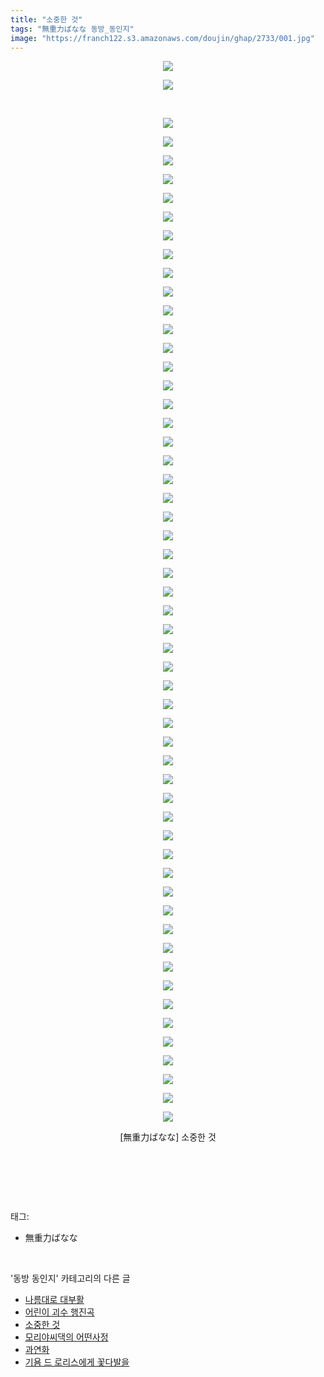 ```yaml
---
title: "소중한 것"
tags: "無重力ばなな 동방_동인지"
image: "https://franch122.s3.amazonaws.com/doujin/ghap/2733/001.jpg"
---
```

<div class="article">
<p style="text-align: center; clear: none; float: none;"><img src="{{ site.imgserver4 }}/ghap/2733/001.jpg"/></p>
<p style="text-align: center; clear: none; float: none;"><img src="{{ site.imgserver4 }}/ghap/2733/002.jpg"/></p>
<p style="text-align: center; clear: none; float: none;"><br/></p>
<p style="text-align: center; clear: none; float: none;"></p>
<p style="text-align: center; clear: none; float: none;"><img src="{{ site.imgserver4 }}/ghap/2733/003.jpg"/></p>
<p style="text-align: center; clear: none; float: none;"><img src="{{ site.imgserver4 }}/ghap/2733/004.jpg"/></p>
<p style="text-align: center; clear: none; float: none;"><img src="{{ site.imgserver4 }}/ghap/2733/005.jpg"/></p>
<p style="text-align: center; clear: none; float: none;"><img src="{{ site.imgserver4 }}/ghap/2733/006.jpg"/></p>
<p style="text-align: center; clear: none; float: none;"><img src="{{ site.imgserver4 }}/ghap/2733/007.jpg"/></p>
<p style="text-align: center; clear: none; float: none;"><img src="{{ site.imgserver4 }}/ghap/2733/008.jpg"/></p>
<p style="text-align: center; clear: none; float: none;"><img src="{{ site.imgserver4 }}/ghap/2733/009.jpg"/></p>
<p style="text-align: center; clear: none; float: none;"><img src="{{ site.imgserver4 }}/ghap/2733/010.jpg"/></p>
<p style="text-align: center; clear: none; float: none;"><img src="{{ site.imgserver4 }}/ghap/2733/011.jpg"/></p>
<p style="text-align: center; clear: none; float: none;"><img src="{{ site.imgserver4 }}/ghap/2733/012.jpg"/></p>
<p style="text-align: center; clear: none; float: none;"><img src="{{ site.imgserver4 }}/ghap/2733/013.jpg"/></p>
<p style="text-align: center; clear: none; float: none;"><img src="{{ site.imgserver4 }}/ghap/2733/014.jpg"/></p>
<p style="text-align: center; clear: none; float: none;"><img src="{{ site.imgserver4 }}/ghap/2733/015.jpg"/></p>
<p style="text-align: center; clear: none; float: none;"><img src="{{ site.imgserver4 }}/ghap/2733/016.jpg"/></p>
<p style="text-align: center; clear: none; float: none;"><img src="{{ site.imgserver4 }}/ghap/2733/017.jpg"/></p>
<p style="text-align: center; clear: none; float: none;"><img src="{{ site.imgserver4 }}/ghap/2733/018.jpg"/></p>
<p style="text-align: center; clear: none; float: none;"><img src="{{ site.imgserver4 }}/ghap/2733/019.jpg"/></p>
<p style="text-align: center; clear: none; float: none;"><img src="{{ site.imgserver4 }}/ghap/2733/020.jpg"/></p>
<p style="text-align: center; clear: none; float: none;"><img src="{{ site.imgserver4 }}/ghap/2733/021.jpg"/></p>
<p style="text-align: center; clear: none; float: none;"><img src="{{ site.imgserver4 }}/ghap/2733/022.jpg"/></p>
<p style="text-align: center; clear: none; float: none;"><img src="{{ site.imgserver4 }}/ghap/2733/023.jpg"/></p>
<p style="text-align: center; clear: none; float: none;"><img src="{{ site.imgserver4 }}/ghap/2733/024.jpg"/></p>
<p style="text-align: center; clear: none; float: none;"><img src="{{ site.imgserver4 }}/ghap/2733/025.jpg"/></p>
<p style="text-align: center; clear: none; float: none;"><img src="{{ site.imgserver4 }}/ghap/2733/026.jpg"/></p>
<p style="text-align: center; clear: none; float: none;"><img src="{{ site.imgserver4 }}/ghap/2733/027.jpg"/></p>
<p style="text-align: center; clear: none; float: none;"><img src="{{ site.imgserver4 }}/ghap/2733/028.jpg"/></p>
<p style="text-align: center; clear: none; float: none;"><img src="{{ site.imgserver4 }}/ghap/2733/029.jpg"/></p>
<p style="text-align: center; clear: none; float: none;"><img src="{{ site.imgserver4 }}/ghap/2733/030.jpg"/></p>
<p style="text-align: center; clear: none; float: none;"><img src="{{ site.imgserver4 }}/ghap/2733/031.jpg"/></p>
<p style="text-align: center; clear: none; float: none;"><img src="{{ site.imgserver4 }}/ghap/2733/032.jpg"/></p>
<p style="text-align: center; clear: none; float: none;"><img src="{{ site.imgserver4 }}/ghap/2733/033.jpg"/></p>
<p style="text-align: center; clear: none; float: none;"><img src="{{ site.imgserver4 }}/ghap/2733/034.jpg"/></p>
<p style="text-align: center; clear: none; float: none;"><img src="{{ site.imgserver4 }}/ghap/2733/035.jpg"/></p>
<p style="text-align: center; clear: none; float: none;"><img src="{{ site.imgserver4 }}/ghap/2733/036.jpg"/></p>
<p style="text-align: center; clear: none; float: none;"><img src="{{ site.imgserver4 }}/ghap/2733/037.jpg"/></p>
<p style="text-align: center; clear: none; float: none;"><img src="{{ site.imgserver4 }}/ghap/2733/038.jpg"/></p>
<p style="text-align: center; clear: none; float: none;"><img src="{{ site.imgserver4 }}/ghap/2733/039.jpg"/></p>
<p style="text-align: center; clear: none; float: none;"><img src="{{ site.imgserver4 }}/ghap/2733/040.jpg"/></p>
<p style="text-align: center; clear: none; float: none;"><img src="{{ site.imgserver4 }}/ghap/2733/041.jpg"/></p>
<p style="text-align: center; clear: none; float: none;"><img src="{{ site.imgserver4 }}/ghap/2733/042.jpg"/></p>
<p style="text-align: center; clear: none; float: none;"><img src="{{ site.imgserver4 }}/ghap/2733/043.jpg"/></p>
<p style="text-align: center; clear: none; float: none;"><img src="{{ site.imgserver4 }}/ghap/2733/044.jpg"/></p>
<p style="text-align: center; clear: none; float: none;"><img src="{{ site.imgserver4 }}/ghap/2733/045.jpg"/></p>
<p style="text-align: center; clear: none; float: none;"><img src="{{ site.imgserver4 }}/ghap/2733/046.jpg"/></p>
<p style="text-align: center; clear: none; float: none;"><img src="{{ site.imgserver4 }}/ghap/2733/047.jpg"/></p>
<p style="text-align: center; clear: none; float: none;"><img src="{{ site.imgserver4 }}/ghap/2733/048.jpg"/></p>
<p style="text-align: center; clear: none; float: none;"><img src="{{ site.imgserver4 }}/ghap/2733/049.jpg"/></p>
<p style="text-align: center; clear: none; float: none;"><img src="{{ site.imgserver4 }}/ghap/2733/050.jpg"/></p>
<p style="text-align: center; clear: none; float: none;"><img src="{{ site.imgserver4 }}/ghap/2733/051.jpg"/></p>
<p style="text-align: center; clear: none; float: none;"><img src="{{ site.imgserver4 }}/ghap/2733/052.jpg"/></p>
<p style="text-align: center; clear: none; float: none;"><img src="{{ site.imgserver4 }}/ghap/2733/053.jpg"/></p>
<p style="text-align: center; clear: none; float: none;"><img src="{{ site.imgserver4 }}/ghap/2733/054.jpg"/></p>
<p style="text-align: center; clear: none; float: none;"><img src="{{ site.imgserver4 }}/ghap/2733/055.jpg"/></p>
<p style="text-align: center; clear: none; float: none;"><img src="{{ site.imgserver4 }}/ghap/2733/056.jpg"/></p>
<p style="text-align: center; clear: none; float: none;">[無重力ばなな] 소중한 것</p>
<p style="text-align: center; clear: none; float: none;"><br/></p>
<p><br/></p>
</div><br/>
<div class="tagTrail">
<p>태그: </p>
<ul>
<li>無重力ばなな</li>
</ul>
</div><br/>
<div class="another">
<p>'동방 동인지' 카테고리의 다른 글</p>
<ul>
<li><a href="/ghap_2735">나름대로 대부활</a></li>
<li><a href="/ghap_2734">어린이 괴수 행진곡</a></li>
<li><a href="/ghap_2733">소중한 것</a></li>
<li><a href="/ghap_2732">모리야씨댁의 어떤사정</a></li>
<li><a href="/ghap_2731">과연화</a></li>
<li><a href="/ghap_2729">기욤 드 로리스에게 꽃다발을</a></li>
</ul>
</div><br/>
<div class="cb_module cb_fluid">
<div class="cb_wrt cb_profile">
</div><!-- commentList close -->
</div><br/>
